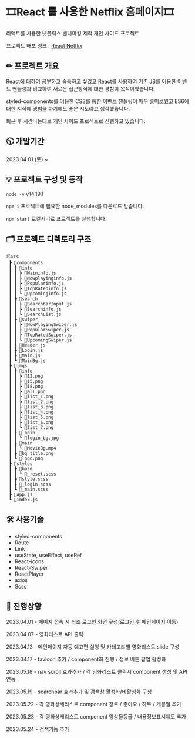 # 🎞React 를 사용한 Netflix 홈페이지🎞

리액트를 사용한 넷플릭스 벤치마킹 제작 개인 사이드 프로젝트

프로젝트 배포 링크 : [React Netflix](https://parksm3095.github.io/react-netflix/)


## ✏ 프로젝트 개요

React에 대하여 공부하고 습득하고 싶었고 React를 사용하여 기존 JS를 이용한 이벤트 핸들링과 비교하여 새로운 접근방식에 대한 경험이 목적이였습니다.

styled-components를 이용한 CSS를 통한 이벤트 핸들링이 매우 흥미로웠고 ES6에 대한 지식에 경험을 하기에도 좋은 시도라고 생각했습니다.

퇴근 후 시간나는대로 개인 사이드 프로젝트로 진행하고 있습니다.

 ## 🕥 개발기간 

2023.04.01 (토) ~ 

## 💡 프로젝트 구성 및 동작

`node -v` v14.19.1

`npm i` 프로젝트에 필요한 node_modules를 다운로드 받습니다.

`npm start` 로컬서버로 프로젝트를 실행합니다.

##  🗂 프로젝트 디렉토리 구조

```
📦src
 ┣ 📂components
 ┃ ┣ 📂info
 ┃ ┃ ┣ 📜Maininfo.js
 ┃ ┃ ┣ 📜Nowplayinginfo.js
 ┃ ┃ ┣ 📜Popularinfo.js
 ┃ ┃ ┣ 📜TopRatedinfo.js
 ┃ ┃ ┗ 📜Upcominginfo.js
 ┃ ┣ 📂search
 ┃ ┃ ┣ 📜SearchbarInput.js
 ┃ ┃ ┣ 📜Searchinfo.js
 ┃ ┃ ┗ 📜SearchList.js
 ┃ ┣ 📂swiper
 ┃ ┃ ┣ 📜NowPlayingSwiper.js
 ┃ ┃ ┣ 📜PopularSwiper.js
 ┃ ┃ ┣ 📜TopRatedSwiper.js
 ┃ ┃ ┗ 📜UpcomingSwiper.js
 ┃ ┣ 📜Header.js
 ┃ ┣ 📜Login.js
 ┃ ┣ 📜Main.js
 ┃ ┗ 📜MainBg.js
 ┣ 📂imgs
 ┃ ┣ 📂info
 ┃ ┃ ┣ 📜12.png
 ┃ ┃ ┣ 📜15.png
 ┃ ┃ ┣ 📜18.png
 ┃ ┃ ┣ 📜all.png
 ┃ ┃ ┣ 📜list_1.png
 ┃ ┃ ┣ 📜list_2.png
 ┃ ┃ ┣ 📜list_3.png
 ┃ ┃ ┣ 📜list_4.png
 ┃ ┃ ┣ 📜list_5.png
 ┃ ┃ ┣ 📜list_6.png
 ┃ ┃ ┗ 📜list_7.png
 ┃ ┣ 📂login
 ┃ ┃ ┗ 📜login_bg.jpg
 ┃ ┣ 📂main
 ┃ ┃ ┗ 📜MovieBg.mp4
 ┃ ┣ 📜bg_title.png
 ┃ ┗ 📜logo.png
 ┣ 📂styles
 ┃ ┣ 📂base
 ┃ ┃ ┗ 📜_reset.scss
 ┃ ┣ 📜style.scss
 ┃ ┣ 📜_login.scss
 ┃ ┗ 📜_main.scss
 ┣ 📜App.js
 ┗ 📜index.js

``` 
## 🛠 사용기술

- styled-components
- Route
- Link
- useState, useEffect, useRef
- React-icons
- React-Swiper
- ReactPlayer
- axios
- Scss

## 📌 진행상황

2023.04.01 - 페이지 접속 시 최초 로그인 화면 구성(로그인 후 메인페이지 이동)

2023.04.07 - 영화리스트 API 출력

2023.04.13 - 메인페이지 자동 예고편 실행 및 카테고리별 영화리스트 slide 구성

2023.04.17 - favicon 추가 / component화 진행 / 정보 버튼 팝업 활성화

2023.05.18 - nav scroll 효과추가 / 각 영화리스트 클릭시 component 생성 및 API 연동

2023.05.19 - searchbar 효과추가 및 검색창 활성화/비활성화 구성

2023.05.22 - 각 영화상세리스트 component 장르 / 좋아요 / 하트 / 개봉일 추가

2023.05.23 - 각 영화상세리스트 component 영상물등급 / 내용정보표시제도 추가

2023.05.24 - 검색기능 추가
